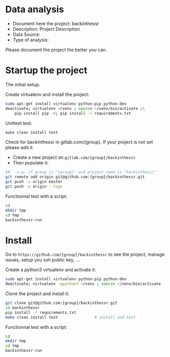 # Data analysis
- Document here the project: backinthessr
- Description: Project Description
- Data Source:
- Type of analysis:

Please document the project the better you can.

# Startup the project

The initial setup.

Create virtualenv and install the project:
```bash
sudo apt-get install virtualenv python-pip python-dev
deactivate; virtualenv ~/venv ; source ~/venv/bin/activate ;\
    pip install pip -U; pip install -r requirements.txt
```

Unittest test:
```bash
make clean install test
```

Check for backinthessr in gitlab.com/{group}.
If your project is not set please add it:

- Create a new project on `gitlab.com/{group}/backinthessr`
- Then populate it:

```bash
##   e.g. if group is "{group}" and project_name is "backinthessr"
git remote add origin git@github.com:{group}/backinthessr.git
git push -u origin master
git push -u origin --tags
```

Functionnal test with a script:

```bash
cd
mkdir tmp
cd tmp
backinthessr-run
```

# Install

Go to `https://github.com/{group}/backinthessr` to see the project, manage issues,
setup you ssh public key, ...

Create a python3 virtualenv and activate it:

```bash
sudo apt-get install virtualenv python-pip python-dev
deactivate; virtualenv -ppython3 ~/venv ; source ~/venv/bin/activate
```

Clone the project and install it:

```bash
git clone git@github.com:{group}/backinthessr.git
cd backinthessr
pip install -r requirements.txt
make clean install test                # install and test
```
Functionnal test with a script:

```bash
cd
mkdir tmp
cd tmp
backinthessr-run
```

